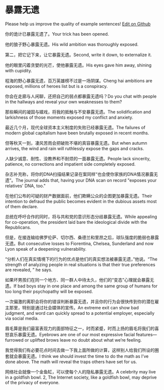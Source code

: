 # 暴露无遗

Please help us improve the quality of example sentences! [Edit on Github](https://github.com/jiyushe/jiyu-example-sentence-source/blob/main/chinese/baoluwuyi.md)

<p><span class="chinese">你的诡计已暴露无遗了。</span><span class="english">Your trick has been opened.</span></p>

<p><span class="chinese">他的狼子野心暴露无遗。</span><span class="english">His wild ambition was thoroughly exposed.</span></p>

<p><span class="chinese">第二，把它记下来，让它暴露无遗。</span><span class="english">Second, write it down, to externalize it.</span></p>

<p><span class="chinese">他的眼里闪着贪婪的光芒，使他暴露无遗。</span><span class="english">His eyes gave him away, shining with cupidity.</span></p>

<p><span class="chinese">程海的野心暴露无遗，百万英雄榜不过是一场阴谋。</span><span class="english">Cheng hai ambitions are exposed, millions of heroes list but is a conspiracy.</span></p>

<p><span class="chinese">你会在走廊与人闲聊，还把自己的弱点都暴露无遗吗？</span><span class="english">Do you chat with people in the hallways and reveal your own weaknesses to them?</span></p>

<p><span class="chinese">那些瞬间的凝固与嬉戏，将我的抵触与不安暴露无遗。</span><span class="english">The solidification and larkishness of those moments exposed my conflict and anxiety.</span></p>

<p><span class="chinese">最近几个月，现代全球资本主义制度的失败已经暴露无遗。</span><span class="english">The failures of modern global capitalism have been brutally exposed in recent months.</span></p>

<p><span class="chinese">但等秋天一到，凄风苦雨会把破败不堪的真容暴露无遗。</span><span class="english">But when autumn arrives, the wind and rain will ruthlessly expose the gaps and cracks.</span></p>

<p><span class="chinese">人缺少诚意、耐性、没教养和不耐烦的一面暴露无遗。</span><span class="english">People lack sincerity, patience, no corrections and impatient side completely exposed.</span></p>

<p><span class="chinese">杂志补充称，将你的DNA扫描结果记录在案同样“也会使你家族的DNA情况暴露无遗”。</span><span class="english">The journal adds that, having your DNA scan on record "exposes your relatives' DNA, too."</span></p>

<p><span class="chinese">在他们公布的可疑的财产数据面前，他们欺瞒公众的企图更加暴露无遗。</span><span class="english">Their intention to defraud the public becomes evident in the dubious assets most of them declare.</span></p>

<p><span class="chinese">总统在呼吁合作的同时，将与共和党的意识形态分歧暴露无遗。</span><span class="english">While appealing for co-operation, the president laid bare the ideological divide with the Republicans.</span></p>

<p><span class="chinese">但是，在接连输给佛罗伦萨、切尔西、桑德兰和里昂之后，球队强度的脆弱也暴露无遗。</span><span class="english">But consecutive losses to Fiorentina, Chelsea, Sunderland and now Lyon speak of a deepening vulnerability.</span></p>

<p><span class="chinese">“分析人们在真实情境下的行为的优点是他们的真实想法被暴露无遗，”他说。</span><span class="english">“The strength of analyzing people in real situations is that their true preferences are revealed, ” he says.</span></p>

<p><span class="chinese">如果坏男孩们在同一个地方、同一群人中待太久，他们的“变态”心理就会暴露无遗。</span><span class="english">If bad boys stay in one place and among the same group of humans for too long their psychopathy will be exposed.</span></p>

<p><span class="chinese">一次偏激的离职会将你的错误判断暴露无遗，并且你的行为会很快传到你的潜在雇主那里，特别是通过社会媒体的宣传。</span><span class="english">An extreme exit can show bad judgment, and word can quickly spread to a potential employer, especially via social media.</span></p>

<p><span class="chinese">眉毛算是我们最富表现力的面部特征之一，时而紧蹙，时而上扬的眉毛将我们的喜怒哀乐暴露无遗。</span><span class="english">Eyebrows are one of our most expressive facial features—furrowed or uplifted brows leave no doubt about what we’re feeling.</span></p>

<p><span class="chinese">我觉得我们有必要花点时间去做一下我上面所做的计算，这样别人给我们所设的圈套就会暴露无遗。</span><span class="english">I think we should invest the time to do the math as I’ve done above. The math will reveal the traps others have set for us.</span></p>

<p><span class="chinese">网络社会就像一个金鱼缸，可以使每个人的隐私暴露无遗。</span><span class="english">A celebrity may live in a goldfish bowl. 2, The Internet society, like a goldfish bowl, may deprive of the privacy of everyone.</span></p>

